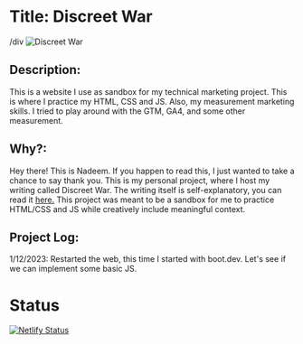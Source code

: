# Title: Discreet War
/div
![Discreet War](../images/discreet_war.PNG "Discreet War")


## Description:
This is a website I use as sandbox for my technical marketing project. This is where I practice my HTML, CSS and JS. Also, my measurement marketing skills. I tried to play around with the GTM, GA4, and some other measurement. 


## Why?:
Hey there! This is Nadeem. If you happen to read this, I just wanted to take a chance to say thank you. This is my personal project, where I host my writing called Discreet War. The writing itself is self-explanatory, you can read it [here.](https://nadeemramli) This project was meant to be a sandbox for me to practice HTML/CSS and JS while creatively include meaningful context.

## Project Log:
1/12/2023: Restarted the web, this time I started with boot.dev. Let's see if we can implement some basic JS.


# Status
[![Netlify Status](https://api.netlify.com/api/v1/badges/607c10fc-cb46-4412-ae75-68a75c88c30e/deploy-status)](https://app.netlify.com/sites/discreet-modern-war/deploys)
